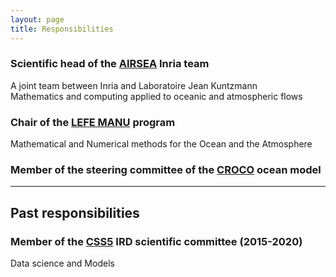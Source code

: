 ```yaml
---
layout: page
title: Responsibilities
---
```


### Scientific head of the [AIRSEA](https://team.inria.fr/airsea/en/) Inria team

A joint team between Inria and Laboratoire Jean Kuntzmann  
Mathematics and computing applied to oceanic and atmospheric flows

### Chair of the [LEFE MANU](https://programmes.insu.cnrs.fr/lefe/cs_actions/manu/) program
Mathematical and Numerical methods for the Ocean and the Atmosphere

### Member of the steering committee of the [CROCO](https://www.croco-ocean.org) ocean model

---

## Past responsibilities

### Member of the [CSS5](https://www.ird.fr/les-commissions-evaluation-de-lird) IRD scientific committee (2015-2020)
Data science and Models